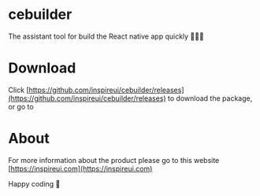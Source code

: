 # cebuilder
The assistant tool for build the React native app quickly 🚀🚀🚀

# Download
Click [https://github.com/inspireui/cebuilder/releases](https://github.com/inspireui/cebuilder/releases) to download the package, or go to 

# About
For more information about the product please go to this website [https://inspireui.com](https://inspireui.com)

Happy coding 🤠
